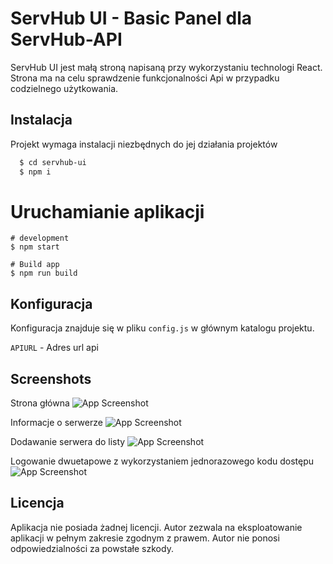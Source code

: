 
# ServHub UI - Basic Panel dla ServHub-API

ServHub UI jest małą stroną napisaną przy wykorzystaniu technologi React. Strona ma na celu sprawdzenie funkcjonalności Api w przypadku codzielnego użytkowania.


## Instalacja 

Projekt wymaga instalacji niezbędnych do jej działania projektów

```bash
  $ cd servhub-ui
  $ npm i 
```
    
# Uruchamianie aplikacji
``` 
# development
$ npm start

# Build app
$ npm run build

```


## Konfiguracja
Konfiguracja znajduje się w pliku `config.js` w głównym katalogu projektu.

`APIURL` - Adres url api

## Screenshots

Strona główna
![App Screenshot](https://i.ibb.co/N7Rs0CH/image.png)

Informacje o serwerze
![App Screenshot](https://i.ibb.co/W67zQLY/image.png)

Dodawanie serwera do listy
![App Screenshot](https://i.ibb.co/hdHxbFG/image.png)

Logowanie dwuetapowe z wykorzystaniem jednorazowego kodu dostępu
![App Screenshot](https://i.ibb.co/fYPWsPh/image.png)


## Licencja


Aplikacja nie posiada żadnej licencji. Autor zezwala na eksploatowanie aplikacji w pełnym zakresie zgodnym z prawem. Autor nie ponosi odpowiedzialności za powstałe szkody.
